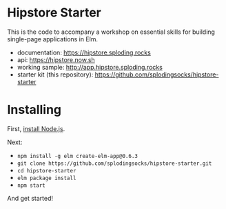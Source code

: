 # Hipstore Starter

This is the code to accompany a workshop on essential skills for building single-page applications in Elm.

- documentation: https://hipstore.sploding.rocks
- api: https://hipstore.now.sh
- working sample: http://app.hipstore.sploding.rocks
- starter kit (this repository): https://github.com/splodingsocks/hipstore-starter

# Installing

First, [install Node.js](https://nodejs.org/en/download/package-manager/).

Next:

- `npm install -g elm create-elm-app@0.6.3`
- `git clone https://github.com/splodingsocks/hipstore-starter.git`
- `cd hipstore-starter`
- `elm package install`
- `npm start`

And get started!

